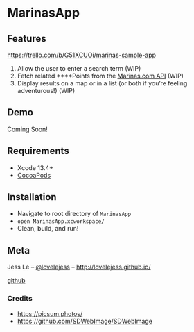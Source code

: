 # MarinasApp


## Features

https://trello.com/b/G51XCUOi/marinas-sample-app

1. Allow the user to enter a search term (WIP)
2. Fetch related ****Points from the [Marinas.com API](https://marinas.com/developers) (WIP)
3. Display results on a map or in a list (or both if you’re feeling adventurous!) (WIP)

## Demo

Coming Soon!


## Requirements

- Xcode 13.4+
- [CocoaPods](https://cocoapods.org/)

## Installation

* Navigate to root directory of `MarinasApp`
* `open MarinasApp.xcworkspace/`
* Clean, build, and run!

## Meta

Jess Le – [@lovelejess](https://twitter.com/lovelejess) – http://lovelejess.github.io/

[github](https://github.com/lovelejess/)

### Credits

* https://picsum.photos/
* https://github.com/SDWebImage/SDWebImage
